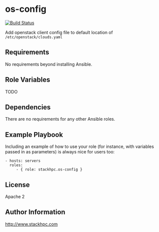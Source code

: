os-config
=========

[![Build Status](https://www.travis-ci.org/stackhpc/ansible-role-os-config.svg?branch=master)](https://www.travis-ci.org/stackhpc/ansible-role-os-config)

Add openstack client config file to default location of
`/etc/openstack/clouds.yaml`

Requirements
------------

No requirements beyond installing Ansible.

Role Variables
--------------

TODO

Dependencies
------------

There are no requirements for any other Ansible roles.

Example Playbook
----------------

Including an example of how to use your role (for instance, with variables passed in as parameters) is always nice for users too:

    - hosts: servers
      roles:
         - { role: stackhpc.os-config }

License
-------

Apache 2

Author Information
------------------

http://www.stackhpc.com
